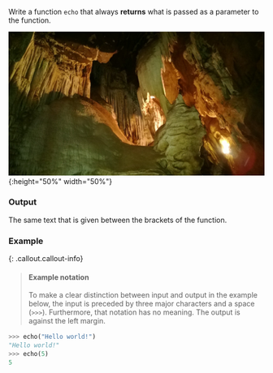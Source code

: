 Write a function `echo` that always **returns** what is passed as a parameter to the function.

![echo cave](media/Echo_Caves.jpg){:height="50%" width="50%"}

### Output

The same text that is given between the brackets of the function.

### Example

{: .callout.callout-info}
> #### Example notation
> To make a clear distinction between input and output in the example below, the input is preceded by three major characters and a space (`>>>`). Furthermore, that notation has no meaning. The output is against the left margin.

```python
>>> echo("Hello world!")
"Hello world!"
>>> echo(5)
5
```
